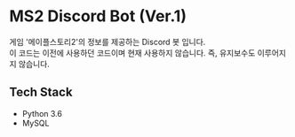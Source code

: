 # MS2 Discord Bot (Ver.1)

게임 '메이플스토리2'의 정보를 제공하는 Discord 봇 입니다.  
이 코드는 이전에 사용하던 코드이며 현재 사용하지 않습니다. 즉, 유지보수도 이루어지지 않습니다.

## Tech Stack

- Python 3.6
- MySQL
